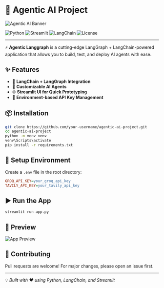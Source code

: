 # 🚀 Agentic AI Project

![Agentic AI Banner](A_digital_graphic_design_showcases_the_title_"AGEN.png)

![Python](https://img.shields.io/badge/Python-3.10+-blue?logo=python)
![Streamlit](https://img.shields.io/badge/Streamlit-1.32+-red?logo=streamlit)
![LangChain](https://img.shields.io/badge/LangChain-0.2+-yellow?logo=chainlink)
![License](https://img.shields.io/badge/License-MIT-green)

---

⚡ **Agentic Langgraph** is a cutting-edge LangGraph + LangChain-powered application that allows you to build, test, and deploy AI agents with ease.

## ✨ Features

* 🔗 **LangChain + LangGraph Integration**
* 🧠 **Customizable AI Agents**
* 🌐 **Streamlit UI for Quick Prototyping**
* 🔑 **Environment-based API Key Management**

## 📦 Installation

```bash
git clone https://github.com/your-username/agentic-ai-project.git
cd agentic-ai-project
python -m venv venv
venv\Scripts\activate
pip install -r requirements.txt
```

## 🔑 Setup Environment

Create a `.env` file in the root directory:

```ini
GROQ_API_KEY=your_groq_api_key
TAVILY_API_KEY=your_tavily_api_key
```

## ▶️ Run the App

```bash
streamlit run app.py
```

## 📸 Preview

![App Preview](https://placehold.co/1000x500?text=App+Preview)

## 🤝 Contributing

Pull requests are welcome! For major changes, please open an issue first.



---

💡 *Built with ❤️ using Python, LangChain, and Streamlit*
